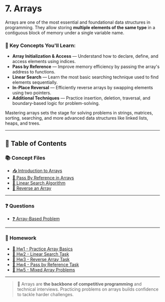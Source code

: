 # 7. Arrays

Arrays are one of the most essential and foundational data structures in programming. They allow storing **multiple elements of the same type** in a contiguous block of memory under a single variable name.

### 🧠 Key Concepts You'll Learn:
- **Array Initialization & Access** — Understand how to declare, define, and access elements using indices.
- **Pass by Reference** — Improve memory efficiency by passing the array's address to functions.
- **Linear Search** — Learn the most basic searching technique used to find elements sequentially.
- **In-Place Reversal** — Efficiently reverse arrays by swapping elements using two pointers.
- **Additional Techniques** — Practice insertion, deletion, traversal, and boundary-based logic for problem-solving.

Mastering arrays sets the stage for solving problems in strings, matrices, sorting, searching, and more advanced data structures like linked lists, heaps, and trees.

---

## 📘 Table of Contents

### 📚 Concept Files

- [📥 Introduction to Arrays](/07_Arrays/01.cpp)
- [🔗 Pass By Reference in Arrays](/07_Arrays/02.cpp)
- [🔎 Linear Search Algorithm](/07_Arrays/03.cpp)
- [🔁 Reverse an Array](/07_Arrays/04.cpp)

---

### ❓ Questions

- [❓ Array-Based Problem](/07_Arrays/Qs1.cpp)

---

### 📝 Homework

- [📄 Hw1 - Practice Array Basics](/07_Arrays/Hw1.cpp)
- [📄 Hw2 - Linear Search Task](/07_Arrays/Hw2.cpp)
- [📄 Hw3 - Reverse Array Task](/07_Arrays/Hw3.cpp)
- [📄 Hw4 - Pass by Reference Task](/07_Arrays/Hw4.cpp)
- [📄 Hw5 - Mixed Array Problems](/07_Arrays/Hw5.cpp)

---

> 🔎 Arrays are **the backbone of competitive programming** and technical interviews. Practicing problems on arrays builds confidence to tackle harder challenges.
